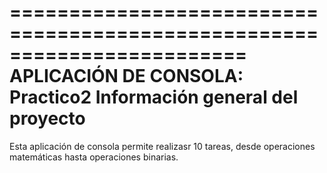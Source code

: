 ﻿========================================================================
    APLICACIÓN DE CONSOLA: Practico2 Información general del proyecto
========================================================================

Esta aplicación de consola permite realizasr 10 tareas, desde operaciones matemáticas hasta operaciones binarias.
